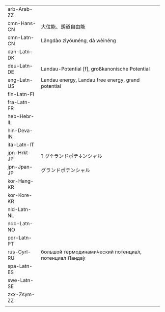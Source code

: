 | | | |
|-|-|-|
| arb-Arab-ZZ |  |  |
| cmn-Hans-CN | 大位能、朗道自由能 |  |
| cmn-Latn-CN | Lǎngdào zìyóunéng, dà wèinéng |  |
| dan-Latn-DK |  |  |
| deu-Latn-DE | Landau-Potential [f], großkanonische Potential |  |
| eng-Latn-US | Landau energy, Landau free energy, grand potential |  |
| fin-Latn-FI |  |  |
| fra-Latn-FR |  |  |
| heb-Hebr-IL |  |  |
| hin-Deva-IN |  |  |
| ita-Latn-IT |  |  |
| jpn-Hrkt-JP | ? グ↑ランドポテ↓ンシャル |  |
| jpn-Jpan-JP | グランドポテンシャル |  |
| kor-Hang-KR |  |  |
| kor-Kore-KR |  |  |
| nld-Latn-NL |  |  |
| nob-Latn-NO |  |  |
| por-Latn-PT |  |  |
| rus-Cyrl-RU | большо́й термодинами́ческий потенциа́л, потенциа́л Ланда́у |  |
| spa-Latn-ES |  |  |
| swe-Latn-SE |  |  |
| zxx-Zsym-ZZ |  |  |
|  |  |  |
